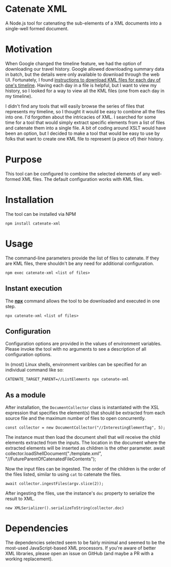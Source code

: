 Catenate XML
============

A Node.js tool for catenating the sub-elements of a XML documents into a single-well formed document.

# Motivation
When Google changed the timeline feature, we had the option of downloading our travel history. Google allowed downloading summary data in batch, but the details were only available to download through the web UI. Fortunately, I found [instructions to download KML files for each day of one's timeline](https://www.reddit.com/r/GoogleMaps/comments/1g1mbbo/guide_to_massbatch_download_all_your/). Having each day in a file is helpful, but I want to view my history, so I looked for a way to view all the KML files (one from each day in my timeline). 

I didn't find any tools that will easily browse the series of files that represents my timeline, so I thought it would be easy to combine all the files into one. I'd forgotten about the intricacies of XML. I searched for some time for a tool that would simply extract specific elements from a list of files and catenate them into a single file. A bit of coding around XSLT would have been an option, but I decided to make a tool that would be easy to use by folks that want to create one KML file to represent (a piece of) their history.

# Purpose

This tool can be configured to combine the selected elements of any well-formed XML files. The default configuration works with KML files.

# Installation

The tool can be installed via NPM

    npm install catenate-xml

# Usage

The command-line parameters provide the list of files to catenate. If they are KML files, there shouldn't be any need for additional configuration.

    npm exec catenate-xml <list of files>

## Instant execution

The [**npx**](https://docs.npmjs.com/cli/v9/commands/npx?v=true) command allows the tool to be downloaded and executed in one step.

    npx catenate-xml <list of files>

## Configuration

Configuration options are provided in the values of environment variables. Please invoke the tool with no arguments to see a description of all configuration options.

In (most) Linux shells, environment varibles can be specified for an individual command like so:

    CATENATE_TARGET_PARENT=//ListElements npx catenate-xml

## As a module

After installation, the `DocumentCollector` class is instantiated with the XSL expression that specifies the element(s) that should be extracted from each source file and the maximum number of files to open concurrently.

    const collector = new DocumentCollector("//InterestingElementTag", 5);

The instance must then load the document shell that will receive the child elements extracted from the inputs. The location in the document where the extracted elements will be inserted as children is the other parameter.
    await collector.loadShellDocument("./template.xml", "//FutureParentOfCatenatedFileContents");

Now the input files can be ingested. The order of the children is the order of the files listed, similar to using `cat` to catenate the files.

    await collector.ingestFiles(argv.slice(2));

After ingesting the files, use the instance's `doc` property to serialize the result to XML.

    new XMLSerializer().serializeToString(collector.doc)

# Dependencies

The dependencies selected seem to be fairly minimal and seemed to be the most-used JavaScript-based XML processors. If you're aware of better XML libraries, please open an issue on GitHub (and maybe a PR with a working replacement).
